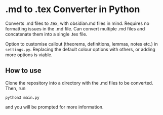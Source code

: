 # .md to .tex Converter in Python

Converts .md files to .tex, with obsidian.md files in mind. Requires no formatting issues in the .md file. Can convert multiple .md files and concatenate them into a single .tex file.

Option to customise callout (theorems, definitions, lemmas, notes etc.) in `settings.py`. Replacing the default colour options with others, or adding more options is viable.

## How to use

Clone the repository into a directory with the .md files to be converted. Then, run
```
python3 main.py
```
and you will be prompted for more information.
